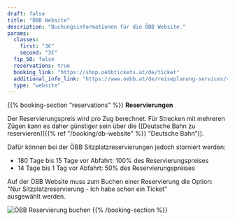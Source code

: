 ```yaml
---
draft: false
title: "ÖBB Website"
description: "Buchungsinformationen für die ÖBB Website."
params:
  classes:
    first: "3€"
    second: "3€"
  fip_50: false
  reservations: true
  booking_link: "https://shop.oebbtickets.at/de/ticket"
  additional_info_link: "https://www.oebb.at/de/reiseplanung-services/vor-ihrer-reise/reservierung-sitzplatz"
  type: "website"
---
```


{{% booking-section "reservations" %}}
**Reservierungen**

Der Reservierungspreis wird pro Zug berechnet. Für Strecken mit mehreren Zügen kann es daher günstiger sein über die ([Deutsche Bahn zu reservieren]({{% ref "/booking/db-website" %}} "Deutsche Bahn")).

Dafür können bei der ÖBB Sitzplatzreservierungen jedoch storniert werden:

- 180 Tage bis 15 Tage vor Abfahrt: 100% des Reservierungspreises
- 14 Tage bis 1 Tag vor Abfahrt: 50% des Reservierungspreises

Auf der ÖBB Website muss zum Buchen einer Reservierung die Option: \
"Nur Sitzplatzreservierung - Ich habe schon ein Ticket" \
ausgewählt werden.

![ÖBB Reservierung buchen](obb_reservation.webp)
{{% /booking-section %}}
